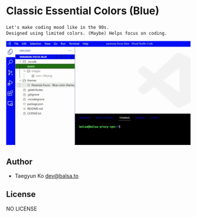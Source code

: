 # Classic Essential Colors (Blue)

```
Let's make coding mood like in the 90s.
Designed using limited colors. (Maybe) Helps focus on coding.
```

<img src="./assets/images/preview.gif" width="500">

## Author

- Taegyun Ko <dev@balsa.to>

## License

NO LICENSE